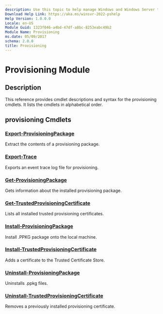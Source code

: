 ```yaml
---
description: Use this topic to help manage Windows and Windows Server technologies with Windows PowerShell.
Download Help Link: https://aka.ms/winsvr-2022-pshelp
Help Version: 1.0.0.0
Locale: en-US
Module Guid: 1323f046-a4bd-47df-a8bc-8253eabc49b2
Module Name: Provisioning
ms.date: 05/09/2017
schema: 2.0.0
title: Provisioning
---
```


# Provisioning Module
## Description
This reference provides cmdlet descriptions and syntax for the provisioning cmdlets. It lists the cmdlets in alphabetical order.

## provisioning Cmdlets
### [Export-ProvisioningPackage](Export-ProvisioningPackage.md)
Extract the contents of a provisioning package.

### [Export-Trace](Export-Trace.md)
Exports an event trace log file for provisioning.

### [Get-ProvisioningPackage](Get-ProvisioningPackage.md)
Gets information about the installed provisioning package.

### [Get-TrustedProvisioningCertificate](Get-TrustedProvisioningCertificate.md)
Lists all installed trusted provisioning certificates.

### [Install-ProvisioningPackage](Install-ProvisioningPackage.md)
Install .PPKG package onto the local machine.

### [Install-TrustedProvisioningCertificate](Install-TrustedProvisioningCertificate.md)
Adds a certificate to the Trusted Certificate Store.

### [Uninstall-ProvisioningPackage](Uninstall-ProvisioningPackage.md)
Uninstalls .ppkg files.

### [Uninstall-TrustedProvisioningCertificate](Uninstall-TrustedProvisioningCertificate.md)
Removes a previously installed provisioning certificate.
